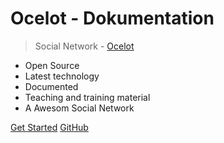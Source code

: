 # Ocelot - Dokumentation

> Social Network - [Ocelot](https://stage.ocelot.social/)

- Open Source
- Latest technology
- Documented
- Teaching and training material
- A Awesom Social Network

[Get Started](README.md)
[GitHub](https://github.com/Ocelot-Social-Community/ocelot-future)

